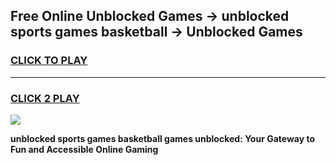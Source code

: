 
## Free Online Unblocked Games → unblocked sports games basketball → Unblocked Games
<h3>
<a href="https://premium.freeplayer.one?title=unblocked_sports_games_basketball&ref=21F">CLICK TO PLAY</a></h3>
<hr>

<h3>
<a href="https://premium.freeplayer.one?title=unblocked_sports_games_basketball&ref=21F">CLICK 2 PLAY</a>
  
</h3>

<a href="https://premium.freeplayer.one?title=unblocked_sports_games_basketball&ref=21F/"><img src="https://clearcache.store/games.png"></a>


**unblocked sports games basketball games unblocked: Your Gateway to Fun and Accessible Online Gaming**
